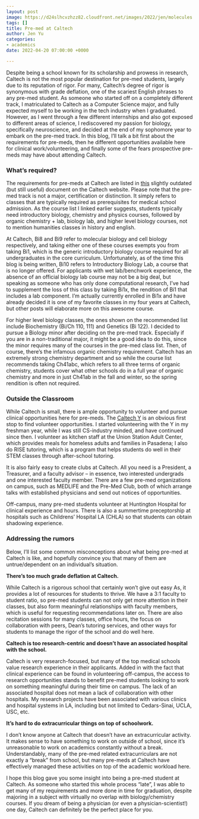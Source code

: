 ```yaml
---
layout: post
image: https://d24slhcvzhzz82.cloudfront.net/images/2022/jen/molecules.jpeg
tags: []
title: Pre-med at Caltech
author: Jen Yu
categories:
- academics
date: 2022-04-20 07:00:00 +0000

---
```

Despite being a school known for its scholarship and prowess in research, Caltech is not the most popular destination for pre-med students, largely due to its reputation of rigor. For many, Caltech’s degree of rigor is synonymous with grade deflation, one of the scariest English phrases to any pre-med student. As someone who started off on a completely different track, I matriculated to Caltech as a Computer Science major, and fully expected myself to be working in the tech industry when I graduated. However, as I went through a few different internships and also got exposed to different areas of science, I rediscovered my passion for biology, specifically neuroscience, and decided at the end of my sophomore year to embark on the pre-med track. In this blog, I’ll talk a bit first about the requirements for pre-meds, then he different opportunities available here for clinical work/volunteering, and finally some of the fears prospective pre-meds may have about attending Caltech.

### What’s required?

The requirements for pre-meds at Caltech are listed in [this](https://career.caltech.edu/documents/4981/Med_school_academic_requirements.pdf) slightly outdated (but still useful) document on the Caltech website. Please note that the pre-med track is not a major, certification or distinction. It simply refers to classes that are typically required as prerequisites for medical school admission. As the course list I linked earlier suggests, students typically need introductory biology, chemistry and physics courses, followed by organic chemistry + lab, biology lab, and higher level biology courses, not to mention humanities classes in history and english.

At Caltech, Bi8 and Bi9 refer to molecular biology and cell biology respectively, and taking either one of these courses exempts you from taking Bi1, which is the generic introductory biology course required for all undergraduates in the core curriculum. Unfortunately, as of the time this blog is being written, Bi10 refers to Introductory Biology Lab, a course that is no longer offered. For applicants with wet lab/benchwork experience, the absence of an official biology lab course may not be a big deal, but speaking as someone who has only done computational research, I’ve had to supplement the loss of this class by taking Bi1x, the rendition of Bi1 that includes a lab component. I’m actually currently enrolled in Bi1x and have already decided it is one of my favorite classes in my four years at Caltech, but other posts will elaborate more on this awesome course.

For higher level biology classes, the ones shown on the recommended list include Biochemistry (Bi/Ch 110, 111) and Genetics (Bi 122). I decided to pursue a Biology minor after deciding on the pre-med track. Especially if you are in a non-traditional major, it might be a good idea to do this, since the minor requires many of the courses in the pre-med class list. Then, of course, there’s the infamous organic chemistry requirement. Caltech has an extremely strong chemistry department and so while the course list recommends taking Ch41abc, which refers to all three terms of organic chemistry, students cover what other schools do in a full year of organic chemistry and more in just Ch41ab in the fall and winter, so the spring rendition is often not required.

### Outside the Classroom

While Caltech is small, there is ample opportunity to volunteer and pursue clinical opportunities here for pre-meds. The [Caltech Y](https://www.caltechy.org/) is an obvious first stop to find volunteer opportunities. I started volunteering with the Y in my freshman year, while I was still CS-industry minded, and have continued since then. I volunteer as kitchen staff at the Union Station Adult Center, which provides meals for homeless adults and families in Pasadena; I also do RISE tutoring, which is a program that helps students do well in their STEM classes through after-school tutoring.

It is also fairly easy to create clubs at Caltech. All you need is a President, a Treasurer, and a faculty advisor – in essence, two interested undergrads and one interested faculty member. There are a few pre-med organizations on campus, such as MEDLIFE and the Pre-Med Club, both of which arrange talks with established physicians and send out notices of opportunities.

Off-campus, many pre-med students volunteer at Huntington Hospital for clinical experience and hours. There is also a summertime preceptorship at hospitals such as Childrens’ Hospital LA (CHLA) so that students can obtain shadowing experience.

### Addressing the rumors

Below, I’ll list some common misconceptions about what being pre-med at Caltech is like, and hopefully convince you that many of them are untrue/dependent on an individual’s situation.

**There’s too much grade deflation at Caltech.**

While Caltech is a rigorous school that certainly won’t give out easy As, it provides a lot of resources for students to thrive. We have a 3:1 faculty to student ratio, so pre-med students can not only get more attention in their classes, but also form meaningful relationships with faculty members, which is useful for requesting recommendations later on. There are also recitation sessions for many classes, office hours, the focus on collaboration with peers, Dean’s tutoring services, and other ways for students to manage the rigor of the school and do well here.

**Caltech is too research-centric and doesn’t have an associated hospital with the school.**

Caltech is very research-focused, but many of the top medical schools value research experience in their applicants. Added in with the fact that clinical experience can be found in volunteering off-campus, the access to research opportunities stands to benefit pre-med students looking to work on something meaningful during their time on campus. The lack of an associated hospital does not mean a lack of collaboration with other hospitals. My research projects have been associated with various clinics and hospital systems in LA, including but not limited to Cedars-Sinai, UCLA, USC, etc.

**It’s hard to do extracurricular things on top of schoolwork.**

I don’t know anyone at Caltech that doesn’t have an extracurricular activity. It makes sense to have something to work on outside of school, since it’s unreasonable to work on academics constantly without a break. Understandably, many of the pre-med related extracurriculars are not exactly a “break” from school, but many pre-meds at Caltech have effectively managed these activities on top of the academic workload here.

I hope this blog gave you some insight into being a pre-med student at Caltech. As someone who started this whole process “late”, I was able to get many of my requirements and more done in time for graduation, despite majoring in a subject with virtually no overlap with biology/chemistry courses. If you dream of being a physician (or even a physician-scientist!) one day, Caltech can definitely be the perfect place for you.